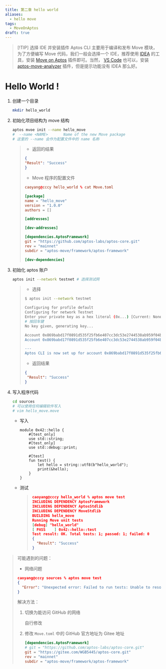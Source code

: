 ```yaml
---
title: 第二章 hello world
aliases:
  - hello move
tags:
  - MoveOnAptos
draft: true
---
```

>[!TIP] 选择 IDE 并安装插件
>Aptos CLI 主要用于编译和发布 Move 模块，为了方便编写 Move 代码，我们一般会选择一个 IDE，推荐使用  [IDEA](https://www.jetbrains.com/idea/) 的工具，安装 [Move on Aptos](https://plugins.jetbrains.com/plugin/14721-move-on-aptos) 插件即可。当然， [VS Code](https://code.visualstudio.com/) 也可以，安装 [aptos-move-analyzer](https://marketplace.visualstudio.com/items?itemName=MoveBit.aptos-move-analyzer) 插件，但是提示功能没有 IDEA 那么好。


# Hello World !

1. 创建一个目录

    ```bash
    mkdir hello_world
    ```

2. 初始化项目结构为 move 结构

    ```bash
    aptos mvoe init --name hello_move
    #  --name <NAME>       Name of the new Move package
    # 这里的 --name 会作为配置文件中的 name 名称
    ```

    > - 返回的结果
    >
    > ```json
    > {
    > "Result": "Success"
    > }
    > ```
    > - Move 程序的配置文件
    >
    > ```toml
    > caoyang@cccy hello_world % cat Move.toml 
    > 
    > [package]
    > name = "hello_move"
    > version = "1.0.0"
    > authors = []
    > 
    > [addresses]
    > 
    > [dev-addresses]
    > 
    > [dependencies.AptosFramework]
    > git = "https://github.com/aptos-labs/aptos-core.git"
    > rev = "mainnet"
    > subdir = "aptos-move/framework/aptos-framework"
    > 
    > [dev-dependencies]
    > ```

3. 初始化 aptos 账户

    ```bash
    aptos init --network testnet # 选择测试网
    ```

    >- 选择
    >
    >```bash
    >$ aptos init --network testnet
    >
    >Configuring for profile default
    >Configuring for network Testnet
    >Enter your private key as a hex literal (0x...) [Current: None | No input: Generate new key (or keep one if present)]
    ># 按回车键
    >No key given, generating key...
    >
    >Account 0x869babd17f0891d535f25fb6e407cc3dc53e2744538ab959f04b799bc83a59d9 doesn't exist, creating it and funding it with 100000000 Octas
    >Account 0x869babd17f0891d535f25fb6e407cc3dc53e2744538ab959f04b799bc83a59d9 funded successfully
    >
    >---
    >Aptos CLI is now set up for account 0x869babd17f0891d535f25fb6e407cc3dc53e2744538ab959f04b799bc83a59d9 as profile default!  Run `aptos --help` for more information about commands
    >```
    >
    >- 返回结果
    >
    >```json
    >{
    >  "Result": "Success"
    >}
    >```

4. 写入程序代码

    ```bash
    cd sources 
    # 可以使用任何编辑软件写入
    # vim hello_move.move 
    ```

    - 写入

        ```move
        module 0x42::hello {
            #[test_only]
            use std::string;
            #[test_only]
            use std::debug::print;
        
            #[test]
            fun test() {
                let hello = string::utf8(b"hello_world");
                print(&hello);
            }
        }
        ```
    
    - 测试
      
        > ```json
        > caoyang@cccy hello_world % aptos move test
        > INCLUDING DEPENDENCY AptosFramework
        > INCLUDING DEPENDENCY AptosStdlib
        > INCLUDING DEPENDENCY MoveStdlib
        > BUILDING hello_move
        > Running Move unit tests
        > [debug] "hello_world"
        > [ PASS    ] 0x42::hello::test
        > Test result: OK. Total tests: 1; passed: 1; failed: 0
        > {
        >   "Result": "Success"
        > }
        > ```





> 可能遇到的问题：
> 
>- 网络问题
>
> ```json
>caoyang@cccy sources % aptos move test
> {
>   "Error": "Unexpected error: Failed to run tests: Unable to resolve packages for package 'hello_move': While resolving dependency 'AptosFramework' in package 'hello_move': Failed to fetch to latest Git state for package 'AptosFramework', to skip set --skip-fetch-latest-git-deps | Exit status: exit status: 128"
> }
> ```
> 
> 解决方法：
>
> 1. 切换为能访问 GitHub 的网络
>
>     自行修改
>
> 2. 修改 `Move.toml` 中的 GitHub 官方地址为 Gitee 地址
>
>     ```toml
>    [dependencies.AptosFramework]
>     # git = "https://github.com/aptos-labs/aptos-core.git"
>     git = "https://gitee.com/WGB5445/aptos-core.git"
>     rev = "mainnet"
>     subdir = "aptos-move/framework/aptos-framework"
>    ```



